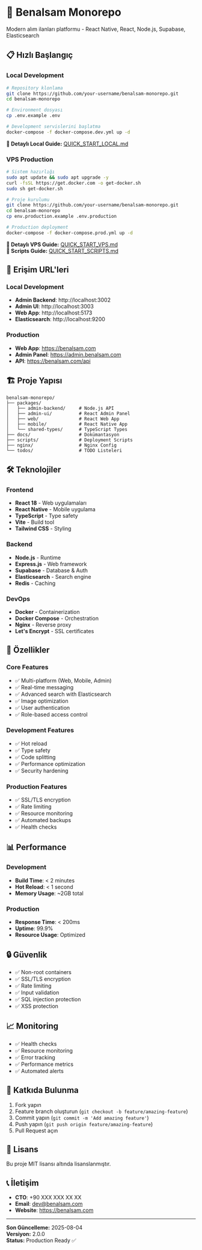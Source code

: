 # 🚀 Benalsam Monorepo

Modern alım ilanları platformu - React Native, React, Node.js, Supabase, Elasticsearch

## 📋 **Hızlı Başlangıç**

### **Local Development**
```bash
# Repository klonlama
git clone https://github.com/your-username/benalsam-monorepo.git
cd benalsam-monorepo

# Environment dosyası
cp .env.example .env

# Development servislerini başlatma
docker-compose -f docker-compose.dev.yml up -d
```

**📖 Detaylı Local Guide:** [QUICK_START_LOCAL.md](./QUICK_START_LOCAL.md)

### **VPS Production**
```bash
# Sistem hazırlığı
sudo apt update && sudo apt upgrade -y
curl -fsSL https://get.docker.com -o get-docker.sh
sudo sh get-docker.sh

# Proje kurulumu
git clone https://github.com/your-username/benalsam-monorepo.git
cd benalsam-monorepo
cp env.production.example .env.production

# Production deployment
docker-compose -f docker-compose.prod.yml up -d
```

**📖 Detaylı VPS Guide:** [QUICK_START_VPS.md](./QUICK_START_VPS.md)  
**📖 Scripts Guide:** [QUICK_START_SCRIPTS.md](./QUICK_START_SCRIPTS.md)

## 🔗 **Erişim URL'leri**

### **Local Development**
- **Admin Backend**: http://localhost:3002
- **Admin UI**: http://localhost:3003
- **Web App**: http://localhost:5173
- **Elasticsearch**: http://localhost:9200

### **Production**
- **Web App**: https://benalsam.com
- **Admin Panel**: https://admin.benalsam.com
- **API**: https://benalsam.com/api

## 🏗️ **Proje Yapısı**

```
benalsam-monorepo/
├── packages/
│   ├── admin-backend/     # Node.js API
│   ├── admin-ui/          # React Admin Panel
│   ├── web/               # React Web App
│   ├── mobile/            # React Native App
│   └── shared-types/      # TypeScript Types
├── docs/                  # Dokümantasyon
├── scripts/               # Deployment Scripts
├── nginx/                 # Nginx Config
└── todos/                 # TODO Listeleri
```

## 🛠️ **Teknolojiler**

### **Frontend**
- **React 18** - Web uygulamaları
- **React Native** - Mobile uygulama
- **TypeScript** - Type safety
- **Vite** - Build tool
- **Tailwind CSS** - Styling

### **Backend**
- **Node.js** - Runtime
- **Express.js** - Web framework
- **Supabase** - Database & Auth
- **Elasticsearch** - Search engine
- **Redis** - Caching

### **DevOps**
- **Docker** - Containerization
- **Docker Compose** - Orchestration
- **Nginx** - Reverse proxy
- **Let's Encrypt** - SSL certificates

## 🚀 **Özellikler**

### **Core Features**
- ✅ Multi-platform (Web, Mobile, Admin)
- ✅ Real-time messaging
- ✅ Advanced search with Elasticsearch
- ✅ Image optimization
- ✅ User authentication
- ✅ Role-based access control

### **Development Features**
- ✅ Hot reload
- ✅ Type safety
- ✅ Code splitting
- ✅ Performance optimization
- ✅ Security hardening

### **Production Features**
- ✅ SSL/TLS encryption
- ✅ Rate limiting
- ✅ Resource monitoring
- ✅ Automated backups
- ✅ Health checks

## 📊 **Performance**

### **Development**
- **Build Time**: < 2 minutes
- **Hot Reload**: < 1 second
- **Memory Usage**: ~2GB total

### **Production**
- **Response Time**: < 200ms
- **Uptime**: 99.9%
- **Resource Usage**: Optimized

## 🔒 **Güvenlik**

- ✅ Non-root containers
- ✅ SSL/TLS encryption
- ✅ Rate limiting
- ✅ Input validation
- ✅ SQL injection protection
- ✅ XSS protection

## 📈 **Monitoring**

- ✅ Health checks
- ✅ Resource monitoring
- ✅ Error tracking
- ✅ Performance metrics
- ✅ Automated alerts

## 🤝 **Katkıda Bulunma**

1. Fork yapın
2. Feature branch oluşturun (`git checkout -b feature/amazing-feature`)
3. Commit yapın (`git commit -m 'Add amazing feature'`)
4. Push yapın (`git push origin feature/amazing-feature`)
5. Pull Request açın

## 📄 **Lisans**

Bu proje MIT lisansı altında lisanslanmıştır.

## 📞 **İletişim**

- **CTO**: +90 XXX XXX XX XX
- **Email**: dev@benalsam.com
- **Website**: https://benalsam.com

---

**Son Güncelleme:** 2025-08-04  
**Versiyon:** 2.0.0  
**Status:** Production Ready ✅ 